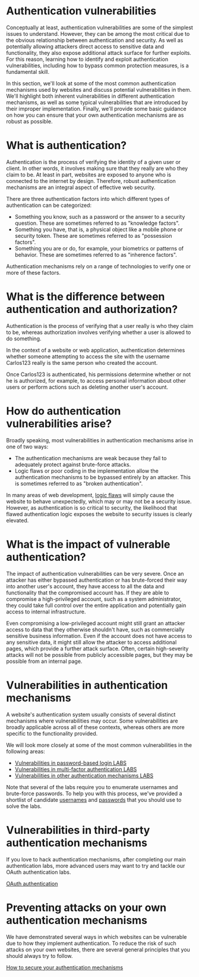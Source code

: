 # Authentication vulnerabilities

Conceptually at least, authentication vulnerabilities are some of the simplest issues to understand. However, they can be among the most critical due to the obvious relationship between authentication and security. As well as potentially allowing attackers direct access to sensitive data and functionality, they also expose additional attack surface for further exploits. For this reason, learning how to identify and exploit authentication vulnerabilities, including how to bypass common protection measures, is a fundamental skill.

In this section, we'll look at some of the most common authentication mechanisms used by websites and discuss potential vulnerabilities in them. We'll highlight both inherent vulnerabilities in different authentication mechanisms, as well as some typical vulnerabilities that are introduced by their improper implementation. Finally, we'll provide some basic guidance on how you can ensure that your own authentication mechanisms are as robust as possible. 

# What is authentication?

Authentication is the process of verifying the identity of a given user or client. In other words, it involves making sure that they really are who they claim to be. At least in part, websites are exposed to anyone who is connected to the internet by design. Therefore, robust authentication mechanisms are an integral aspect of effective web security.

There are three authentication factors into which different types of authentication can be categorized:

- Something you know, such as a password or the answer to a security question. These are sometimes referred to as "knowledge factors".
- Something you have, that is, a physical object like a mobile phone or security token. These are sometimes referred to as "possession factors".
- Something you are or do, for example, your biometrics or patterns of behavior. These are sometimes referred to as "inherence factors".

Authentication mechanisms rely on a range of technologies to verify one or more of these factors. 

# What is the difference between authentication and authorization?

Authentication is the process of verifying that a user really is who they claim to be, whereas authorization involves verifying whether a user is allowed to do something.

In the context of a website or web application, authentication determines whether someone attempting to access the site with the username Carlos123 really is the same person who created the account.

Once Carlos123 is authenticated, his permissions determine whether or not he is authorized, for example, to access personal information about other users or perform actions such as deleting another user's account. 

# How do authentication vulnerabilities arise?

Broadly speaking, most vulnerabilities in authentication mechanisms arise in one of two ways:

- The authentication mechanisms are weak because they fail to adequately protect against brute-force attacks.
- Logic flaws or poor coding in the implementation allow the authentication mechanisms to be bypassed entirely by an attacker. This is sometimes referred to as "broken authentication".

In many areas of web development, [logic flaws](https://portswigger.net/web-security/logic-flaws) will simply cause the website to behave unexpectedly, which may or may not be a security issue. However, as authentication is so critical to security, the likelihood that flawed authentication logic exposes the website to security issues is clearly elevated. 

# What is the impact of vulnerable authentication?

The impact of authentication vulnerabilities can be very severe. Once an attacker has either bypassed authentication or has brute-forced their way into another user's account, they have access to all the data and functionality that the compromised account has. If they are able to compromise a high-privileged account, such as a system administrator, they could take full control over the entire application and potentially gain access to internal infrastructure.

Even compromising a low-privileged account might still grant an attacker access to data that they otherwise shouldn't have, such as commercially sensitive business information. Even if the account does not have access to any sensitive data, it might still allow the attacker to access additional pages, which provide a further attack surface. Often, certain high-severity attacks will not be possible from publicly accessible pages, but they may be possible from an internal page. 

# Vulnerabilities in authentication mechanisms

A website's authentication system usually consists of several distinct mechanisms where vulnerabilities may occur. Some vulnerabilities are broadly applicable across all of these contexts, whereas others are more specific to the functionality provided.

We will look more closely at some of the most common vulnerabilities in the following areas:

- [Vulnerabilities in password-based login LABS](https://portswigger.net/web-security/authentication/password-based)
- [Vulnerabilities in multi-factor authentication LABS](https://portswigger.net/web-security/authentication/multi-factor)
- [Vulnerabilities in other authentication mechanisms LABS](https://portswigger.net/web-security/authentication/other-mechanisms)

Note that several of the labs require you to enumerate usernames and brute-force passwords. To help you with this process, we've provided a shortlist of candidate [usernames](https://portswigger.net/web-security/authentication/auth-lab-usernames) and [passwords](https://portswigger.net/web-security/authentication/auth-lab-passwords) that you should use to solve the labs. 

# Vulnerabilities in third-party authentication mechanisms

If you love to hack authentication mechanisms, after completing our main authentication labs, more advanced users may want to try and tackle our OAuth authentication labs. 

[OAuth authentication](https://portswigger.net/web-security/oauth)

# Preventing attacks on your own authentication mechanisms

We have demonstrated several ways in which websites can be vulnerable due to how they implement authentication. To reduce the risk of such attacks on your own websites, there are several general principles that you should always try to follow.

[How to secure your authentication mechanisms](https://portswigger.net/web-security/authentication/securing)
